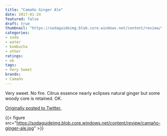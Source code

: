 ```yaml
---
title: "Camaño Ginger Ale"
date: 2017-01-24
featured: false
draft: true
thumbnail: "https://sodaguideimg.blob.core.windows.net/content/review/thumbs/camaño-ginger-ale.jpg"
categories:
- soda
- water
- kombucha
- other
ratings:
- ok
tags:
- Very Sweet
brands:
- Camaño
---
```


Very sweet. No fire. Citrus essence nearly eclipses natural ginger but some woody core is retained. OK.

[Originally posted to Twitter.](https://twitter.com/Cavorter/status/823949478080159745)

{{< figure src="https://sodaguideimg.blob.core.windows.net/content/review/camaño-ginger-ale.jpg" >}}

